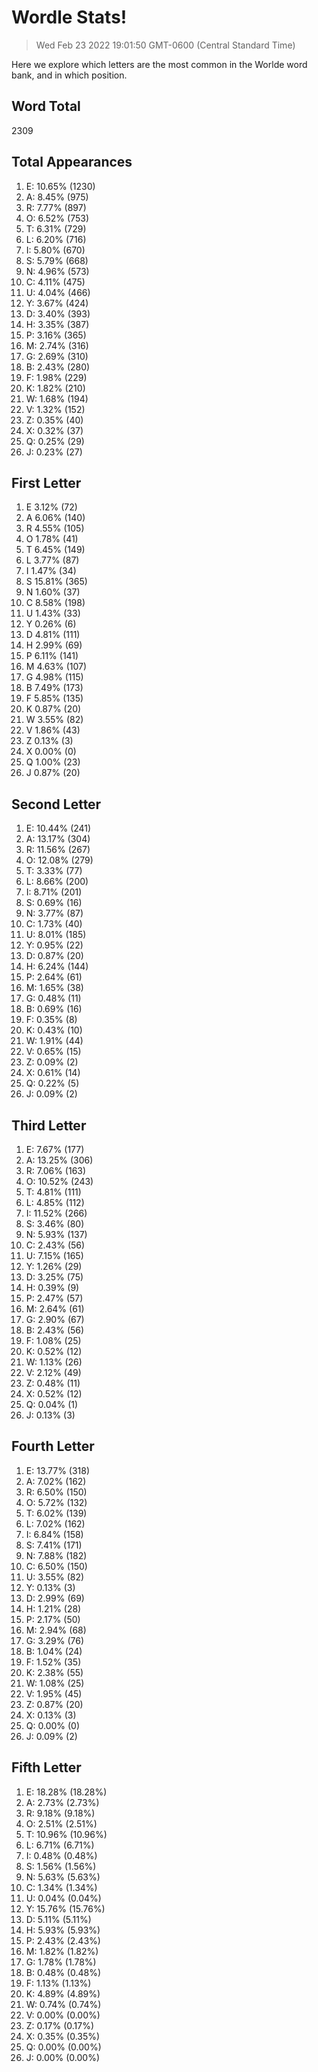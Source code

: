 # Wordle Stats!

> Wed Feb 23 2022 19:01:50 GMT-0600 (Central Standard Time)

Here we explore which letters are the most common in the Worlde word bank, and in which position.

## Word Total
2309

## Total Appearances

1. E: 10.65% (1230)
2. A: 8.45% (975)
3. R: 7.77% (897)
4. O: 6.52% (753)
5. T: 6.31% (729)
6. L: 6.20% (716)
7. I: 5.80% (670)
8. S: 5.79% (668)
9. N: 4.96% (573)
10. C: 4.11% (475)
11. U: 4.04% (466)
12. Y: 3.67% (424)
13. D: 3.40% (393)
14. H: 3.35% (387)
15. P: 3.16% (365)
16. M: 2.74% (316)
17. G: 2.69% (310)
18. B: 2.43% (280)
19. F: 1.98% (229)
20. K: 1.82% (210)
21. W: 1.68% (194)
22. V: 1.32% (152)
23. Z: 0.35% (40)
24. X: 0.32% (37)
25. Q: 0.25% (29)
26. J: 0.23% (27)

## First Letter

1. E 3.12% (72)
2. A 6.06% (140)
3. R 4.55% (105)
4. O 1.78% (41)
5. T 6.45% (149)
6. L 3.77% (87)
7. I 1.47% (34)
8. S 15.81% (365)
9. N 1.60% (37)
10. C 8.58% (198)
11. U 1.43% (33)
12. Y 0.26% (6)
13. D 4.81% (111)
14. H 2.99% (69)
15. P 6.11% (141)
16. M 4.63% (107)
17. G 4.98% (115)
18. B 7.49% (173)
19. F 5.85% (135)
20. K 0.87% (20)
21. W 3.55% (82)
22. V 1.86% (43)
23. Z 0.13% (3)
24. X 0.00% (0)
25. Q 1.00% (23)
26. J 0.87% (20)

## Second Letter

1. E: 10.44% (241)
2. A: 13.17% (304)
3. R: 11.56% (267)
4. O: 12.08% (279)
5. T: 3.33% (77)
6. L: 8.66% (200)
7. I: 8.71% (201)
8. S: 0.69% (16)
9. N: 3.77% (87)
10. C: 1.73% (40)
11. U: 8.01% (185)
12. Y: 0.95% (22)
13. D: 0.87% (20)
14. H: 6.24% (144)
15. P: 2.64% (61)
16. M: 1.65% (38)
17. G: 0.48% (11)
18. B: 0.69% (16)
19. F: 0.35% (8)
20. K: 0.43% (10)
21. W: 1.91% (44)
22. V: 0.65% (15)
23. Z: 0.09% (2)
24. X: 0.61% (14)
25. Q: 0.22% (5)
26. J: 0.09% (2)

## Third Letter

1. E: 7.67% (177)
2. A: 13.25% (306)
3. R: 7.06% (163)
4. O: 10.52% (243)
5. T: 4.81% (111)
6. L: 4.85% (112)
7. I: 11.52% (266)
8. S: 3.46% (80)
9. N: 5.93% (137)
10. C: 2.43% (56)
11. U: 7.15% (165)
12. Y: 1.26% (29)
13. D: 3.25% (75)
14. H: 0.39% (9)
15. P: 2.47% (57)
16. M: 2.64% (61)
17. G: 2.90% (67)
18. B: 2.43% (56)
19. F: 1.08% (25)
20. K: 0.52% (12)
21. W: 1.13% (26)
22. V: 2.12% (49)
23. Z: 0.48% (11)
24. X: 0.52% (12)
25. Q: 0.04% (1)
26. J: 0.13% (3)

## Fourth Letter

1. E: 13.77% (318)
2. A: 7.02% (162)
3. R: 6.50% (150)
4. O: 5.72% (132)
5. T: 6.02% (139)
6. L: 7.02% (162)
7. I: 6.84% (158)
8. S: 7.41% (171)
9. N: 7.88% (182)
10. C: 6.50% (150)
11. U: 3.55% (82)
12. Y: 0.13% (3)
13. D: 2.99% (69)
14. H: 1.21% (28)
15. P: 2.17% (50)
16. M: 2.94% (68)
17. G: 3.29% (76)
18. B: 1.04% (24)
19. F: 1.52% (35)
20. K: 2.38% (55)
21. W: 1.08% (25)
22. V: 1.95% (45)
23. Z: 0.87% (20)
24. X: 0.13% (3)
25. Q: 0.00% (0)
26. J: 0.09% (2)

## Fifth Letter

1. E: 18.28% (18.28%)
2. A: 2.73% (2.73%)
3. R: 9.18% (9.18%)
4. O: 2.51% (2.51%)
5. T: 10.96% (10.96%)
6. L: 6.71% (6.71%)
7. I: 0.48% (0.48%)
8. S: 1.56% (1.56%)
9. N: 5.63% (5.63%)
10. C: 1.34% (1.34%)
11. U: 0.04% (0.04%)
12. Y: 15.76% (15.76%)
13. D: 5.11% (5.11%)
14. H: 5.93% (5.93%)
15. P: 2.43% (2.43%)
16. M: 1.82% (1.82%)
17. G: 1.78% (1.78%)
18. B: 0.48% (0.48%)
19. F: 1.13% (1.13%)
20. K: 4.89% (4.89%)
21. W: 0.74% (0.74%)
22. V: 0.00% (0.00%)
23. Z: 0.17% (0.17%)
24. X: 0.35% (0.35%)
25. Q: 0.00% (0.00%)
26. J: 0.00% (0.00%)
